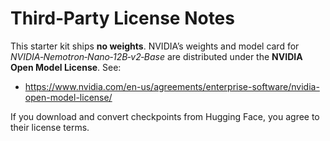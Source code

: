 # Third‑Party License Notes

This starter kit ships **no weights**. NVIDIA’s weights and model card for *NVIDIA‑Nemotron‑Nano‑12B‑v2‑Base*
are distributed under the **NVIDIA Open Model License**. See:

- https://www.nvidia.com/en-us/agreements/enterprise-software/nvidia-open-model-license/

If you download and convert checkpoints from Hugging Face, you agree to their license terms.
